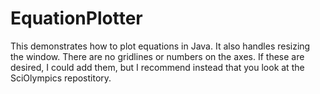 # EquationPlotter

This demonstrates how to plot equations in Java. It also handles resizing the window. There are no gridlines or numbers on the axes.
If these are desired, I could add them, but I recommend instead that you look at the SciOlympics repostitory.
